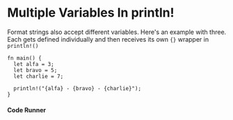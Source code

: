 # Multiple Variables In println!

Format strings also accept different
variables. Here's an example with three.
Each gets defined individually and then
receives its own `{}` wrapper in `println!()`

```rust,noplayground,EXAMPLE1
fn main() {
  let alfa = 3;
  let bravo = 5;
  let charlie = 7;

  println!("{alfa} - {bravo} - {charlie}");
}
```

#### Code Runner

```rust,editable,CODE1

```
